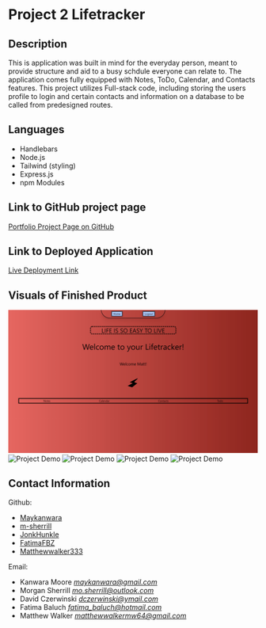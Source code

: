 # Project 2 **Lifetracker**

## Description

This is application was built in mind for the everyday person, meant to provide structure and aid to a busy schdule everyone can relate to. The application comes fully equipped with Notes, ToDo, Calendar, and Contacts features. This project utilizes Full-stack code, including storing the users profile to login and certain contacts and information on a database to be called from predesigned routes.  

## Languages
- Handlebars
- Node.js
- Tailwind (styling)
- Express.js
- npm Modules

## Link to GitHub project page

[Portfolio Project Page on GitHub](https://github.com/m-sherrill/Project-2)

## Link to Deployed Application

[Live Deployment Link]()


## Visuals of Finished Product

![Project Demo](project.gif)
![Project Demo](project1.gif)
![Project Demo](project2.gif)
![Project Demo](project3.gif)
![Project Demo](project4.gif)

## Contact Information

Github: 
- [Maykanwara](https://github.com/Maykanwara/Project-2)
- [m-sherrill](https://github.com/m-sherrill)
- [JonkHunkle](https://github.com/JonkHunkle)
- [FatimaFBZ](https://github.com/FatimaFBZ)
- [Matthewwalker333](https://github.com/Matthewwalker333)


Email: 
- Kanwara Moore *maykanwara@gmail.com*
- Morgan Sherrill *mo.sherrill@outlook.com*
- David Czerwinski *dczerwinski@ymail.com*
- Fatima Baluch *fatima_baluch@hotmail.com*
- Matthew Walker *matthewwalkermw64@gmail.com*
